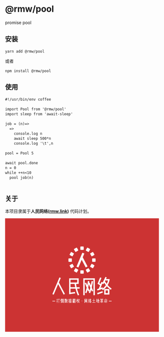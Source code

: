 <!-- 本文件由 ./readme.make.md 自动生成，请不要直接修改此文件 -->

# @rmw/pool

promise pool

##  安装

```
yarn add @rmw/pool
```

或者

```
npm install @rmw/pool
```

## 使用

```
#!/usr/bin/env coffee

import Pool from '@rmw/pool'
import sleep from 'await-sleep'

job = (n)=>
  =>
    console.log n
    await sleep 500*n
    console.log '\t',n

pool = Pool 5

await pool.done
n = 0
while ++n<10
  pool job(n)


```

## 关于

本项目隶属于**人民网络([rmw.link](//rmw.link))** 代码计划。

![人民网络](https://raw.githubusercontent.com/rmw-link/logo/master/rmw.red.bg.svg)
